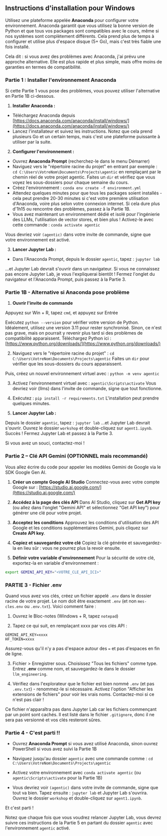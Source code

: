 ## Instructions d'installation pour Windows

Utilisez une plateforme appelée **Anaconda** pour configurer votre environnement. Anaconda garantit que vous utilisez la bonne version de Python et que tous vos packages sont compatibles avec le cours, même si nos systèmes sont complètement différents. Cela prend plus de temps à configurer et utilise plus d'espace disque (5+ Go), mais c'est très fiable une fois installé.

Cela dit : si vous avez des problèmes avec Anaconda, j'ai prévu une approche alternative. Elle est plus rapide et plus simple, mais offre moins de garanties en termes de compatibilité.

### Partie 1 : Installer l'environnement Anaconda

Si cette Partie 1 vous pose des problèmes, vous pouvez utiliser l'alternative en Partie 1B ci-dessous.

1. **Installer Anaconda :**

* Téléchargez Anaconda depuis [https://docs.anaconda.com/anaconda/install/windows/](https://docs.anaconda.com/anaconda/install/windows/)
* Lancez l'installateur et suivez les instructions. Notez que cela prend plusieurs Go et un certain temps, mais c'est une plateforme puissante à utiliser par la suite.

2. **Configurer l'environnement :**

* Ouvrez **Anaconda Prompt** (recherchez-le dans le menu Démarrer)
* Naviguez vers le "répertoire racine du projet" en entrant par exemple : `cd C:\Users\VotreNom\Documents\Projects\agentic` en remplaçant par le chemin réel de votre projet agentic. Faites un `dir` et vérifiez que vous voyez les sous-dossiers pour chaque semaine du cours.
* Créez l'environnement : `conda env create -f environment.yml`
* Attendez quelques minutes pour que tous les packages soient installés - cela peut prendre 20-30 minutes si c'est votre première utilisation d'Anaconda, voire plus selon votre connexion internet. Si cela dure plus d'1h15 ou rencontre des problèmes, passez à la Partie 1B.
* Vous avez maintenant un environnement dédié et isolé pour l'ingénierie des LLMs, l'utilisation de vector stores, et bien plus ! Activez-le avec cette commande : `conda activate agentic`

Vous devriez voir `(agentic)` dans votre invite de commande, signe que votre environnement est activé.

3. **Lancer Jupyter Lab :**

* Dans l'Anaconda Prompt, depuis le dossier `agentic`, tapez : `jupyter lab`

...et Jupyter Lab devrait s'ouvrir dans un navigateur. Si vous ne connaissez pas encore Jupyter Lab, je vous l'expliquerai bientôt ! Fermez l'onglet du navigateur et l'Anaconda Prompt, puis passez à la Partie 3.

### Partie 1B - Alternative si Anaconda pose problème

1. **Ouvrir l'invite de commande**

Appuyez sur Win + R, tapez `cmd`, et appuyez sur Entrée

Exécutez `python --version` pour vérifier votre version de Python. Idéalement, utilisez une version 3.11 pour rester synchronisé.
Sinon, ce n'est pas grave, mais on pourrait y revenir plus tard si des problèmes de compatibilité apparaissent.
Téléchargez Python ici :
[https://www.python.org/downloads/](https://www.python.org/downloads/)

2. Naviguez vers le "répertoire racine du projet" :
   `cd C:\Users\VotreNom\Documents\Projects\agentic`
   Faites un `dir` pour vérifier que les sous-dossiers du cours apparaissent.

Puis, créez un nouvel environnement virtuel avec :
`python -m venv agentic`

3. Activez l'environnement virtuel avec :
   `agentic\Scripts\activate`
   Vous devriez voir (llms) dans l'invite de commande, signe que tout fonctionne.

4. Exécutez : `pip install -r requirements.txt`
   L'installation peut prendre quelques minutes.

5. **Lancer Jupyter Lab :**

Depuis le dossier `agentic`, tapez : `jupyter lab`
...et Jupyter Lab devrait s'ouvrir. Ouvrez le dossier `workshop` et double-cliquez sur `agent1.ipynb`. Succès ! Fermez Jupyter Lab et passez à la Partie 3.

Si vous avez un souci, contactez-moi !

### Partie 2 – Clé API Gemini (OPTIONNEL mais recommandé)

Vous allez écrire du code pour appeler les modèles Gemini de Google via le SDK Google Gen AI.

1. **Créer un compte Google AI Studio**
   Connectez-vous avec votre compte Google sur : [https://studio.ai.google.com/](https://studio.ai.google.com/)

2. **Accédez à la page des clés API**
   Dans AI Studio, cliquez sur **Get API key** (ou allez dans l'onglet "Gemini API" et sélectionnez "Get API key") pour générer une clé pour votre projet.

3. **Acceptez les conditions**
   Approuvez les conditions d'utilisation des API Google et les conditions supplémentaires Gemini, puis cliquez sur **Create API key**.

4. **Copiez et sauvegardez votre clé**
   Copiez la clé générée et sauvegardez-la en lieu sûr : vous ne pourrez plus la revoir ensuite.

5. **Définir votre variable d'environnement**
   Pour la sécurité de votre clé, exportez-la en variable d'environnement :

```bash
export GEMINI_API_KEY="<VOTRE_CLE_API_ICI>"
```

### PARTIE 3 - Fichier .env

Quand vous avez vos clés, créez un fichier appelé `.env` dans le dossier racine de votre projet. Le nom doit être exactement `.env` (et non `mes-cles.env` ou `.env.txt`). Voici comment faire :

1. Ouvrez le Bloc-notes (Windows + R, tapez `notepad`)

2. Tapez ce qui suit, en remplaçant xxxx par vos clés API :

```
GEMINI_API_KEY=xxxx
HF_TOKEN=xxxx
```

Assurez-vous qu'il n'y a pas d'espace autour des `=` et pas d'espaces en fin de ligne.

3. Fichier > Enregistrer sous. Choisissez "Tous les fichiers" comme type. Entrez **.env** comme nom, et sauvegardez-le dans le dossier `llm_engineering`.

4. Vérifiez dans l'explorateur que le fichier est bien nommé `.env` (et pas `.env.txt`) - renommez-le si nécessaire. Activez l'option "Afficher les extensions de fichiers" pour voir les vrais noms. Contactez-moi si ce n'est pas clair !

Ce fichier n'apparaîtra pas dans Jupyter Lab car les fichiers commençant par un point sont cachés. Il est listé dans le fichier `.gitignore`, donc il ne sera pas versionné et vos clés resteront sûres.

### Partie 4 - C'est parti !!

* Ouvrez **Anaconda Prompt** si vous avez utilisé Anaconda, sinon ouvrez PowerShell si vous avez suivi la Partie 1B

* Naviguez jusqu'au dossier `agentic` avec une commande comme : `cd C:\Users\VotreNom\Documents\Projects\agentic`

* Activez votre environnement avec `conda activate agentic` (ou `agentic\Scripts\activate` pour la Partie 1B)

* Vous devriez voir `(agentic)` dans votre invite de commande, signe que tout va bien. Tapez ensuite : `jupyter lab` et Jupyter Lab s'ouvrira. Ouvrez le dossier `workshop` et double-cliquez sur `agent1.ipynb`.

Et c'est parti !

Notez que chaque fois que vous voudrez relancer Jupyter Lab, vous devrez suivre ces instructions de la Partie 5 en partant du dossier `agentic` avec l'environnement `agentic` activé.
